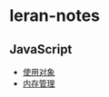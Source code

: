# leran-notes
## JavaScript
  - [使用对象](https://developer.mozilla.org/zh-CN/docs/Web/JavaScript/Guide/Working_with_Objects)
  - [内存管理](https://developer.mozilla.org/zh-CN/docs/Web/JavaScript/Memory_Management)
